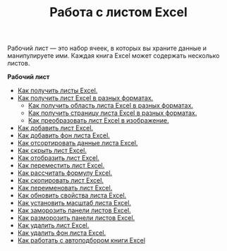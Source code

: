 ﻿---
title: Работа с листом Excel
second_title: Aspose.Cells Cloud Documen
linktitle: Рабочий лист
type: docs
url: /ru/worksheets/
aliases: [/working-with-worksheets/]
keywords: Working with worksheet on an Excel workbook
description: Aspose.Cells Cloud REST API поддерживает работу с листом в книге Excel. SDK поддерживает различные языки разработки. К ним относятся Android, C#, Go, Java, NodeJS, Perl, PHP, Python, Ruby и Swift.
weight: 100
kwords: Excel, Office Облако, REST API, электронная таблица, PDF, CSV, Json, Markdwon, работа с листом Excel.
---
Рабочий лист — это набор ячеек, в которых вы храните данные и манипулируете ими. Каждая книга Excel может содержать несколько листов.

**Рабочий лист**

- [Как получить листы Excel.](/cells/ru/worksheets/get-all/)
- [Как получить лист Excel в разных форматах.](/cells/ru/worksheets/get/) 
    - [Как получить область листа Excel в разных форматах.](/cells/ru/worksheets/area-to-different-formats/)
    - [Как получить страницу листа Excel в разных форматах.](/cells/ru/get-worksheet-for-page-index/) 
    - [Как преобразовать лист Excel в изображение.](/cells/ru/worksheets/to-image/)
- [Как добавить лист Excel.](/cells/ru/worksheets/add/)
- [Как добавить фон листа Excel.](/cells/ru/worksheets/background/add/) 
- [Как отсортировать данные листа Excel.](/cells/ru/worksheets/sort-data/) 
- [Как скрыть лист Excel.](/cells/ru/worksheets/hide/)
- [Как отобразить лист Excel.](/cells/ru/worksheets/unhide/)
- [Как переместить лист Excel.](/cells/ru/worksheets/move/)
- [Как рассчитать формулу Excel.](/cells/ru/worksheets/calculate-formula/)
- [Как скопировать лист Excel.](/cells/ru/worksheets/copy/)
- [Как переименовать лист Excel.](/cells/ru/worksheets/rename/)
- [Как обновить свойства листа Excel.](/cells/ru/worksheets/update-properties/)
- [Как установить масштаб листа Excel.](/cells/ru/worksheets/zoom/)
- [Как заморозить панели листов Excel.](/cells/ru/worksheets/freeze-panes/)
- [Как разморозить панели листов Excel.](/cells/ru/worksheets/unfreeze-panes/)
- [Как удалить лист Excel.](/cells/ru/worksheets/delete/)
- [Как удалить фон листа Excel.](/cells/ru/worksheets/background/delete/)
- [ Как работать с автоподбором книги Excel](/cells/ru/worksheets/autofit/)
